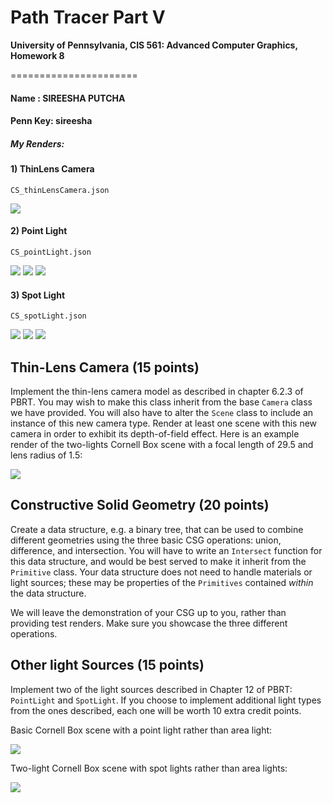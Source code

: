 Path Tracer Part V
======================

**University of Pennsylvania, CIS 561: Advanced Computer Graphics, Homework 8**

======================
#### Name : SIREESHA PUTCHA 
#### Penn Key: sireesha 
##### My Renders: 

#### 1) ThinLens Camera 
`CS_thinLensCamera.json`

![](Sireesha_Renders/Full_Lighting/FL_30x30_Renders/thinlens30x30.png)

#### 2) Point Light 
`CS_pointLight.json`

![](Sireesha_Renders/MIS_DirectLighting/pointlight_3.png)
![](Sireesha_Renders/MIS_DirectLighting/pointlight_2.png)
![](Sireesha_Renders/MIS_DirectLighting/pointlight_1.png)

#### 3) Spot Light 
`CS_spotLight.json`

![](Sireesha_Renders/MIS_DirectLighting/spot_high.png) 
![](Sireesha_Renders/MIS_DirectLighting/spot_medium.png) 
![](Sireesha_Renders/MIS_DirectLighting/spot_low.png) 


Thin-Lens Camera (15 points)
-------------------
Implement the thin-lens camera model as described in chapter 6.2.3 of PBRT.
You may wish to make this class inherit from the base `Camera` class we have
provided. You will also have to alter the `Scene` class to include an instance
of this new camera type. Render at least one scene with this new camera in
order to exhibit its depth-of-field effect. Here is an example render of
the two-lights Cornell Box scene with a focal length of 29.5 and lens radius
of 1.5:

![](Example_Renders/cornellBoxLensCam.png)

Constructive Solid Geometry (20 points)
--------------------
Create a data structure, e.g. a binary
tree, that can be used to combine different geometries using the three basic
CSG operations: union, difference, and intersection. You will have to write an
`Intersect` function for this data structure, and would be best served to make
it inherit from the `Primitive` class. Your data structure does not need to
handle materials or light sources; these may be properties of the `Primitives`
contained _within_ the data structure.

We will leave the demonstration of your CSG up to you, rather than providing
test renders. Make sure you showcase the three different operations.

Other light Sources (15 points)
--------------------
Implement two of the light sources described in Chapter 12 of PBRT: `PointLight`
and `SpotLight`. If you choose to implement additional light types from the ones
described, each one will be worth 10 extra credit points.

Basic Cornell Box scene with a point light rather than area light:

![](Example_Renders/pointLight.png)

Two-light Cornell Box scene with spot lights rather than area lights:

![](Example_Renders/spotLights.png)

